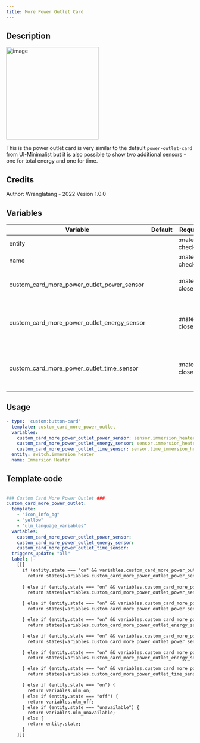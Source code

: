 ```yaml
---
title: More Power Outlet Card
---
```

<!-- markdownlint-disable MD046 -->

## Description

<img width="248" alt="image" src="https://user-images.githubusercontent.com/30660751/167216999-2a911d70-0955-410e-a050-ebdcc4c43706.png">

This is the power outlet card is very similar to the default `power-outlet-card` from UI-Minimalist but it is also possible to show two additional sensors - one for total energy and one for time.

## Credits
Author: Wranglatang - 2022 Vesion 1.0.0

## Variables

| Variable | Default | Required         | Notes             |
|----------|---------|------------------|-------------------|
| entity     |         | :material-check: |                   |
|name|  | :material-check: | Enable background |
|custom_card_more_power_outlet_power_sensor|  | :material-close: | If you set this sensor, the `custom_card_more_power_outlet` shows the current power consumption (W). |
|custom_card_more_power_outlet_energy_sensor|  | :material-close: | If you set this sensor, the `custom_card_more_power_outlet` shows the energy consumption (kWh) - Typically used with a Daily (Utility Meter)[https://www.home-assistant.io/integrations/utility_meter]. |
|custom_card_more_power_outlet_time_sensor|  | :material-close: | If you set this sensor, the `custom_card_more_power_outlet` shows the a duration (Mins) - Typically used with the (History Stats)[https://www.home-assistant.io/integrations/history_stats]. |

## Usage

```yaml
- type: 'custom:button-card'
  template: custom_card_more_power_outlet
  variables:
    custom_card_more_power_outlet_power_sensor: sensor.immersion_heater_power
    custom_card_more_power_outlet_energy_sensor: sensor.immersion_heater_energy_daily
    custom_card_more_power_outlet_time_sensor: sensor.time_immersion_heater_heating
  entity: switch.immersion_heater
  name: Immersion Heater
```

## Template code

```yaml
---
### Custom Card More Power Outlet ###
custom_card_more_power_outlet:
  template:
    - "icon_info_bg"
    - "yellow"
    - "ulm_language_variables"
  variables:
    custom_card_more_power_outlet_power_sensor:
    custom_card_more_power_outlet_energy_sensor:
    custom_card_more_power_outlet_time_sensor:
  triggers_update: "all"
  label: |-
    [[[
      if (entity.state === "on" && variables.custom_card_more_power_outlet_power_sensor !== null && variables.custom_card_more_power_outlet_energy_sensor !== null && variables.custom_card_more_power_outlet_time_sensor !== null) {
        return states[variables.custom_card_more_power_outlet_power_sensor].state + "W • " + states[variables.custom_card_more_power_outlet_energy_sensor].state + "kWh • " + states[variables.custom_card_more_power_outlet_time_sensor].state + "Mins";
        
      } else if (entity.state === "on" && variables.custom_card_more_power_outlet_power_sensor !== null && variables.custom_card_more_power_outlet_energy_sensor !== null) {
        return states[variables.custom_card_more_power_outlet_power_sensor].state + "W • " + states[variables.custom_card_more_power_outlet_energy_sensor].state + "kWh";

      } else if (entity.state === "on" && variables.custom_card_more_power_outlet_power_sensor !== null && variables.custom_card_more_power_outlet_time_sensor !== null) {
        return states[variables.custom_card_more_power_outlet_power_sensor].state + "W • " + states[variables.custom_card_more_power_outlet_time_sensor].state + "Mins";

      } else if (entity.state === "on" && variables.custom_card_more_power_outlet_energy_sensor !== null && variables.custom_card_more_power_outlet_time_sensor !== null) {
        return states[variables.custom_card_more_power_outlet_energy_sensor].state + "kWh • " + states[variables.custom_card_more_power_outlet_time_sensor].state + "Mins";

      } else if (entity.state === "on" && variables.custom_card_more_power_outlet_power_sensor !== null) {
        return states[variables.custom_card_more_power_outlet_power_sensor].state + "W";

      } else if (entity.state === "on" && variables.custom_card_more_power_outlet_energy_sensor !== null) {
        return states[variables.custom_card_more_power_outlet_energy_sensor].state + "kWh";

      } else if (entity.state === "on" && variables.custom_card_more_power_outlet_time_sensor !== null) {
        return states[variables.custom_card_more_power_outlet_time_sensor].state + "Mins";

      } else if (entity.state === "on") {
        return variables.ulm_on;
      } else if (entity.state === "off") {
        return variables.ulm_off;
      } else if (entity.state === "unavailable") {
        return variables.ulm_unavailable;
      } else {
        return entity.state;
      }
    ]]]

```
